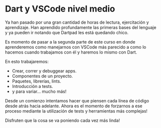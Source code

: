 # Dart y VSCode nivel medio

Ya han pasado por una gran cantidad de horas de lectura, ejercitación y aprendizaje. Han aprendido profundamente las primeras bases del lenguaje y ya pueden ir notando que Dartpad les está quedando chico.

Es momento de pasar a la segunda parte de este curso en donde aprenderemos como manejarnos con VSCode más parecido a como lo hacemos cuando trabajamos con él y haremos lo mismo con Dart.

En esto trabajaremos:

- Crear, correr y debuggear apps.
- Componentes de un proyecto.
- Paquetes, librerías, lints.
- Introducción a tests.
- y para variar... mucho más!

Desde un comienzo intentamos hacer que piensen cada línea de código desde atrás hacia adelante. Ahora es el momento de forzarnos a ese proceso mediante la utilización de tests y herramientas más complejas!

Disfruten que la cosa se va poniendo cada vez más linda!
